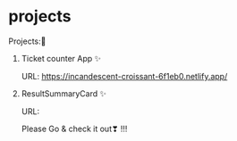 # projects
Projects:🔮

1) Ticket counter App ✨

   URL: https://incandescent-croissant-6f1eb0.netlify.app/

2) ResultSummaryCard ✨

   URL:

   Please Go & check it out❣ !!!
